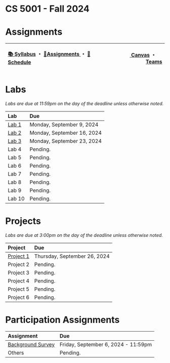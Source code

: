 # CS 5001 - Fall 2024
# Assignments
 
<table>
<thead>
<tr>
<th width="1000px">
<p align="left">
<a href="https://github.com/CS-5001-Fall-2024/Resources/blob/main/Syllabus.md">📚 Syllabus</a> 
・
<a href="https://github.com/CS-5001-Fall-2024/Resources/blob/main/Assignments.md">🎯Assignments </a>
・
<a href="https://github.com/CS-5001-Fall-2024/Resources/blob/main/Schedule.md">📆Schedule </a>
</th>
</p>

<th width="500px">
<p align="right">
<a href="https://northeastern.instructure.com/courses/192359">
<img height="15" src="https://encrypted-tbn0.gstatic.com/images?q=tbn:ANd9GcS01M7s52LIEYfk7SBpDgMLW-EcwM1JzO3N1A&s"/> 
Canvas</a>  
・
<a href="https://teams.microsoft.com/l/team/19%3A9nlYBJIFq3KpzcLYnx-qEezgyGMYCAnvlTI-eppIXh81%40thread.tacv2/conversations?groupId=28ae1c9a-c508-4f79-9854-ec6d06de5211&tenantId=a8eec281-aaa3-4dae-ac9b-9a398b9215e7"><img height="15" src="https://cdn-dynmedia-1.microsoft.com/is/content/microsoftcorp/Icon-Teams-28x281?resMode=sharp2&op_usm=1.5,0.65,15,0&qlt=85"/> Teams</a>
</th>
</tr>
</thead>
</table>

# Labs
*Labs are due at 11:59pm on the day of the deadline unless otherwise noted.*

| Lab | Due |
| :- | :- |
| [Lab 1](https://github.com/CS-5001-Fall-2024/Assigments/blob/main/Lab1.md) | Monday, September 9, 2024 |
| [Lab 2](https://github.com/CS-5001-Fall-2024/Assignments/blob/main/Lab2.md) | Monday, September 16, 2024 |
| [Lab 3](https://github.com/CS-5001-Fall-2024/Assignments/blob/main/Lab3.md) | Monday, September 23, 2024 |
| Lab 4 | Pending. |
| Lab 5 | Pending. |
| Lab 6 | Pending. |
| Lab 7 | Pending. |
| Lab 8 | Pending. |
| Lab 9 | Pending. |
| Lab 10 | Pending. |

# Projects
*Labs are due at 3:00pm on the day of the deadline unless otherwise noted.*

| Project | Due |
| :- | :- |
| [Project 1](https://github.com/CS-5001-Fall-2024/Assignments/blob/main/Project1.md) | Thursday, September 26, 2024 |
| Project 2 | Pending. |
| Project 3 | Pending. |
| Project 4 | Pending. |
| Project 5 | Pending. |
| Project 6 | Pending. |

# Participation Assignments

| Assignment | Due |
| :- | :- |
| [Background Survey](https://forms.gle/uqhpRsoA5UH4jL1A9) | Friday, September 6, 2024 - 11:59pm |
| Others | Pending. |
